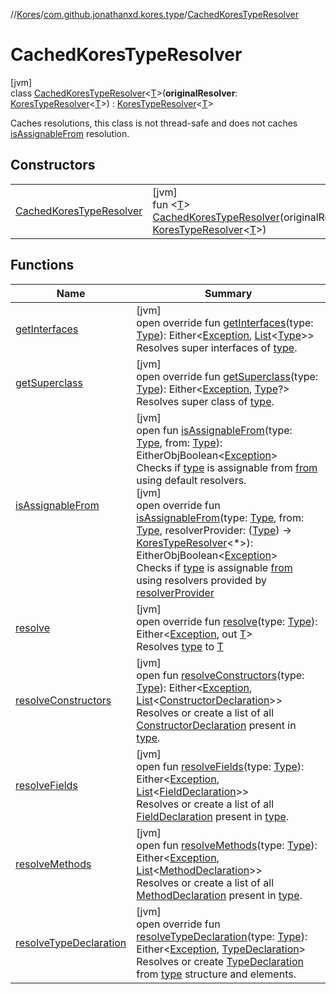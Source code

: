 //[Kores](../../../index.md)/[com.github.jonathanxd.kores.type](../index.md)/[CachedKoresTypeResolver](index.md)

# CachedKoresTypeResolver

[jvm]\
class [CachedKoresTypeResolver](index.md)<[T](index.md)>(**originalResolver**: [KoresTypeResolver](../-kores-type-resolver/index.md)<[T](index.md)>) : [KoresTypeResolver](../-kores-type-resolver/index.md)<[T](index.md)> 

Caches resolutions, this class is not thread-safe and does not caches [isAssignableFrom](is-assignable-from.md) resolution.

## Constructors

| | |
|---|---|
| [CachedKoresTypeResolver](-cached-kores-type-resolver.md) | [jvm]<br>fun <[T](index.md)> [CachedKoresTypeResolver](-cached-kores-type-resolver.md)(originalResolver: [KoresTypeResolver](../-kores-type-resolver/index.md)<[T](index.md)>) |

## Functions

| Name | Summary |
|---|---|
| [getInterfaces](get-interfaces.md) | [jvm]<br>open override fun [getInterfaces](get-interfaces.md)(type: [Type](https://docs.oracle.com/javase/8/docs/api/java/lang/reflect/Type.html)): Either<[Exception](https://kotlinlang.org/api/latest/jvm/stdlib/kotlin/-exception/index.html), [List](https://kotlinlang.org/api/latest/jvm/stdlib/kotlin.collections/-list/index.html)<[Type](https://docs.oracle.com/javase/8/docs/api/java/lang/reflect/Type.html)>><br>Resolves super interfaces of [type](get-interfaces.md). |
| [getSuperclass](get-superclass.md) | [jvm]<br>open override fun [getSuperclass](get-superclass.md)(type: [Type](https://docs.oracle.com/javase/8/docs/api/java/lang/reflect/Type.html)): Either<[Exception](https://kotlinlang.org/api/latest/jvm/stdlib/kotlin/-exception/index.html), [Type](https://docs.oracle.com/javase/8/docs/api/java/lang/reflect/Type.html)?><br>Resolves super class of [type](get-superclass.md). |
| [isAssignableFrom](../-kores-type-resolver/is-assignable-from.md) | [jvm]<br>open fun [isAssignableFrom](../-kores-type-resolver/is-assignable-from.md)(type: [Type](https://docs.oracle.com/javase/8/docs/api/java/lang/reflect/Type.html), from: [Type](https://docs.oracle.com/javase/8/docs/api/java/lang/reflect/Type.html)): EitherObjBoolean<[Exception](https://kotlinlang.org/api/latest/jvm/stdlib/kotlin/-exception/index.html)><br>Checks if [type](../-kores-type-resolver/is-assignable-from.md) is assignable from [from](../-kores-type-resolver/is-assignable-from.md) using default resolvers.<br>[jvm]<br>open override fun [isAssignableFrom](is-assignable-from.md)(type: [Type](https://docs.oracle.com/javase/8/docs/api/java/lang/reflect/Type.html), from: [Type](https://docs.oracle.com/javase/8/docs/api/java/lang/reflect/Type.html), resolverProvider: ([Type](https://docs.oracle.com/javase/8/docs/api/java/lang/reflect/Type.html)) -> [KoresTypeResolver](../-kores-type-resolver/index.md)<*>): EitherObjBoolean<[Exception](https://kotlinlang.org/api/latest/jvm/stdlib/kotlin/-exception/index.html)><br>Checks if [type](is-assignable-from.md) is assignable [from](is-assignable-from.md) using resolvers provided by [resolverProvider](is-assignable-from.md) |
| [resolve](resolve.md) | [jvm]<br>open override fun [resolve](resolve.md)(type: [Type](https://docs.oracle.com/javase/8/docs/api/java/lang/reflect/Type.html)): Either<[Exception](https://kotlinlang.org/api/latest/jvm/stdlib/kotlin/-exception/index.html), out [T](index.md)><br>Resolves [type](resolve.md) to [T](index.md) |
| [resolveConstructors](../-kores-type-resolver/resolve-constructors.md) | [jvm]<br>open fun [resolveConstructors](../-kores-type-resolver/resolve-constructors.md)(type: [Type](https://docs.oracle.com/javase/8/docs/api/java/lang/reflect/Type.html)): Either<[Exception](https://kotlinlang.org/api/latest/jvm/stdlib/kotlin/-exception/index.html), [List](https://kotlinlang.org/api/latest/jvm/stdlib/kotlin.collections/-list/index.html)<[ConstructorDeclaration](../../com.github.jonathanxd.kores.base/-constructor-declaration/index.md)>><br>Resolves or create a list of all [ConstructorDeclaration](../../com.github.jonathanxd.kores.base/-constructor-declaration/index.md) present in [type](../-kores-type-resolver/resolve-constructors.md). |
| [resolveFields](../-kores-type-resolver/resolve-fields.md) | [jvm]<br>open fun [resolveFields](../-kores-type-resolver/resolve-fields.md)(type: [Type](https://docs.oracle.com/javase/8/docs/api/java/lang/reflect/Type.html)): Either<[Exception](https://kotlinlang.org/api/latest/jvm/stdlib/kotlin/-exception/index.html), [List](https://kotlinlang.org/api/latest/jvm/stdlib/kotlin.collections/-list/index.html)<[FieldDeclaration](../../com.github.jonathanxd.kores.base/-field-declaration/index.md)>><br>Resolves or create a list of all [FieldDeclaration](../../com.github.jonathanxd.kores.base/-field-declaration/index.md) present in [type](../-kores-type-resolver/resolve-fields.md). |
| [resolveMethods](../-kores-type-resolver/resolve-methods.md) | [jvm]<br>open fun [resolveMethods](../-kores-type-resolver/resolve-methods.md)(type: [Type](https://docs.oracle.com/javase/8/docs/api/java/lang/reflect/Type.html)): Either<[Exception](https://kotlinlang.org/api/latest/jvm/stdlib/kotlin/-exception/index.html), [List](https://kotlinlang.org/api/latest/jvm/stdlib/kotlin.collections/-list/index.html)<[MethodDeclaration](../../com.github.jonathanxd.kores.base/-method-declaration/index.md)>><br>Resolves or create a list of all [MethodDeclaration](../../com.github.jonathanxd.kores.base/-method-declaration/index.md) present in [type](../-kores-type-resolver/resolve-methods.md). |
| [resolveTypeDeclaration](resolve-type-declaration.md) | [jvm]<br>open override fun [resolveTypeDeclaration](resolve-type-declaration.md)(type: [Type](https://docs.oracle.com/javase/8/docs/api/java/lang/reflect/Type.html)): Either<[Exception](https://kotlinlang.org/api/latest/jvm/stdlib/kotlin/-exception/index.html), [TypeDeclaration](../../com.github.jonathanxd.kores.base/-type-declaration/index.md)><br>Resolves or create [TypeDeclaration](../../com.github.jonathanxd.kores.base/-type-declaration/index.md) from [type](resolve-type-declaration.md) structure and elements. |
